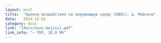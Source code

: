 ```yaml
---
layout: post
title:  "Оценка воздействия на окружающую среду (ОВОС), д. Мойсичи"
date:   2014-12-01
category: docs
link: "/docs/ovos-mojsici.pdf"
link_info: "— PDF, 10,8 Мб"
---
```


